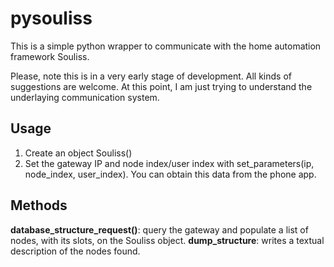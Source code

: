 # pysouliss

This is a simple python wrapper to communicate with the home automation framework Souliss.

Please, note this is in a very early stage of development. All kinds of suggestions are welcome. At this point, I am just trying to understand the underlaying communication system.

## Usage

1. Create an object Souliss()
2. Set the gateway IP and node index/user index with set_parameters(ip, node_index, user_index). You can obtain this data from the phone app.

## Methods
**database_structure_request()**: query the gateway and populate a list of nodes, with its slots, on the Souliss object.
**dump_structure**: writes a textual description of the nodes found.
